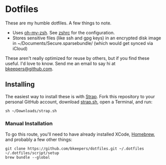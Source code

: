 # Dotfiles

These are my humble dotfiles. A few things to note.

- Uses [oh-my-zsh](http://ohmyz.sh/). See [zshrc](./zshrc) for the configuration.
- Stores sensitive files (like ssh and gpg keys) in an encrypted disk image in ~/Documents/Secure.sparsebundle/ (which would get synced via iCloud)

These aren't really optimized for reuse by others, but if you find these useful. I'd love to know. Send me an email to say hi at bkeepers@github.com.

## Installing

The easiest way to install these is with [Strap](https://github.com/MikeMcQuaid/strap). Fork this repository to your personal GitHub account, download [strap.sh](https://osx-strap.herokuapp.com/strap.sh), open a Terminal, and run:

    sh ~/Downloads/strap.sh

### Manual Installation

To go this route, you'll need to have already installed XCode, [Homebrew](http://brew.sh/), and probably a few other things:

    git clone https://github.com/bkeepers/dotfiles.git ~/.dotfiles
    ~/.dotfiles/script/setup
    brew bundle --global
